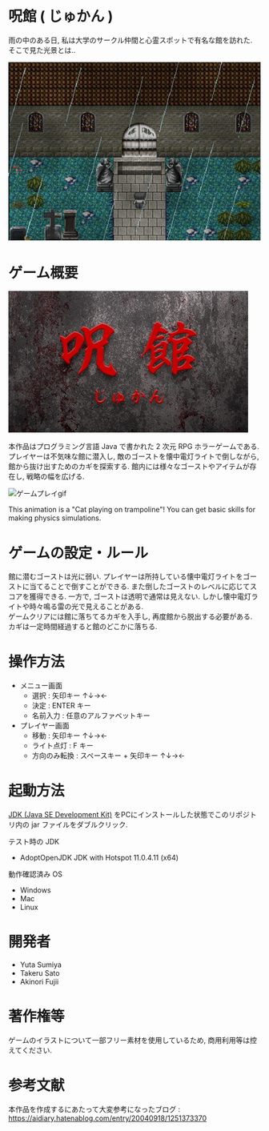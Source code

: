 # 呪館 ( じゅかん )

雨の中のある日, 私は大学のサークル仲間と心霊スポットで有名な館を訪れた. そこで見た光景とは..

![館入口](/img/horror1.PNG)


# ゲーム概要

<img src="./img/IMG_2950.JPG" width="" alt="呪館">

本作品はプログラミング言語 Java で書かれた 2 次元 RPG ホラーゲームである. プレイヤーは不気味な館に潜入し, 敵のゴーストを懐中電灯ライトで倒しながら, 館から抜け出すためのカギを探索する. 館内には様々なゴーストやアイテムが存在し, 戦略の幅を広げる.

![ゲームプレイgif](/img/demo.gif)

This animation is a "Cat playing on trampoline"!
You can get basic skills for making physics simulations.

# ゲームの設定・ルール

館に潜むゴーストは光に弱い. プレイヤーは所持している懐中電灯ライトをゴーストに当てることで倒すことができる. また倒したゴーストのレベルに応じてスコアを獲得できる. 一方で, ゴーストは透明で通常は見えない. しかし懐中電灯ライトや時々鳴る雷の光で見えることがある. <br>
ゲームクリアには館に落ちてるカギを入手し, 再度館から脱出する必要がある. カギは一定時間経過すると館のどこかに落ちる.

# 操作方法

- メニュー画面
    - 選択 : 矢印キー ↑↓→←
    - 決定 : ENTER キー
    - 名前入力 : 任意のアルファベットキー
- プレイヤー画面
    - 移動 : 矢印キー ↑↓→←
    - ライト点灯 : F キー
    - 方向のみ転換 : スペースキー + 矢印キー ↑↓→←

# 起動方法

[JDK (Java SE Development Kit)](https://www.oracle.com/java/technologies/downloads/) をPCにインストールした状態でこのリポジトリ内の jar ファイルをダブルクリック.

テスト時の JDK
- AdoptOpenJDK JDK with Hotspot 11.0.4.11 (x64) 

動作確認済み OS
- Windows
- Mac
- Linux

# 開発者

- Yuta Sumiya
- Takeru Sato
- Akinori Fujii

# 著作権等

ゲームのイラストについて一部フリー素材を使用しているため, 商用利用等は控えてください.

# 参考文献

本作品を作成するにあたって大変参考になったブログ : https://aidiary.hatenablog.com/entry/20040918/1251373370